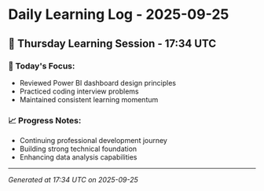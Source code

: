 # Daily Learning Log - 2025-09-25

## 📅 Thursday Learning Session - 17:34 UTC

### 🎯 Today's Focus:
- Reviewed Power BI dashboard design principles
- Practiced coding interview problems
- Maintained consistent learning momentum

### 📈 Progress Notes:
- Continuing professional development journey
- Building strong technical foundation
- Enhancing data analysis capabilities

---
*Generated at 17:34 UTC on 2025-09-25*
